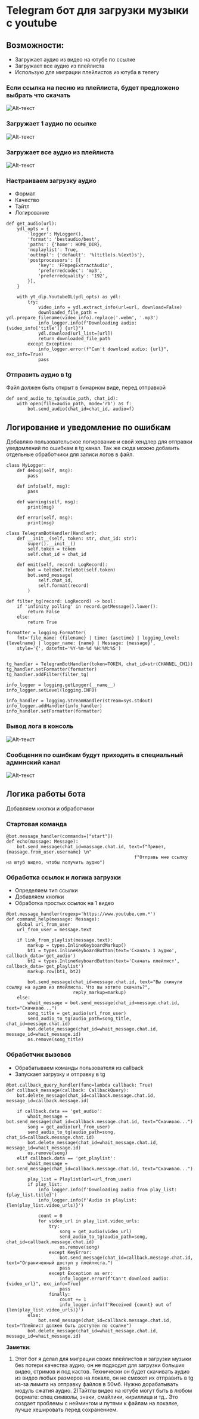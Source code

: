# Telegram бот для загрузки музыки c youtube 

## Возможности:
- Загружает аудио из видео на ютубе по ссылке
- Загружает все аудио из плейлиста
- Использую для миграции плейлистов из ютуба в телегу


### Если ссылка на песню из плейлиста, будет предложено выбрать что скачать
![Alt-текст](img/bot0.png)

### Загружает 1 аудио по ссылке
![Alt-текст](img/bot1.png)

### Загружает все аудио из плейлиста
![Alt-текст](img/bot2.png)


### Настраиваем загрузку аудио
- Формат
- Качество
- Тайтл
- Логирование
~~~
def get_audio(url):
    ydl_opts = {
        'logger': MyLogger(),
        'format': 'bestaudio/best',
        'paths': {'home': HOME_DIR},
        'noplaylist': True,
        'outtmpl': {'default': '%(title)s.%(ext)s'},
        'postprocessors': [{
            'key': 'FFmpegExtractAudio',
            'preferredcodec': 'mp3',
            'preferredquality': '192',
        }],
    }

    with yt_dlp.YoutubeDL(ydl_opts) as ydl:
        try:
            video_info = ydl.extract_info(url=url, download=False)
            downloaded_file_path = ydl.prepare_filename(video_info).replace('.webm', '.mp3')
            info_logger.info(f"Downloading audio: {video_info['title']} {url}")
            ydl.download(url_list=[url])
            return downloaded_file_path
        except Exception:
            info_logger.error(f"Can't download audio: {url}", exc_info=True)
            pass
~~~


### Отправить аудио в tg
Файл должен быть открыт в бинарном виде, перед отправкой
~~~
def send_audio_to_tg(audio_path, chat_id):
    with open(file=audio_path, mode='rb') as f:
        bot.send_audio(chat_id=chat_id, audio=f)
~~~


## Логирование и уведомление по ошибкам
Добавляю пользовательское логирование и свой хендлер для отправки уведомлений по ошибкам в tg канал.
Так же сюда можно добавить отдельные обработчики для записи логов в файл.
~~~
class MyLogger:
    def debug(self, msg):
        pass

    def info(self, msg):
        pass

    def warning(self, msg):
        print(msg)

    def error(self, msg):
        print(msg)

class TelegramBotHandler(Handler):
    def __init__(self, token: str, chat_id: str):
        super().__init__()
        self.token = token
        self.chat_id = chat_id

    def emit(self, record: LogRecord):
        bot = telebot.TeleBot(self.token)
        bot.send_message(
            self.chat_id,
            self.format(record)
        )

def filter_tg(record: LogRecord) -> bool:
    if 'infinity polling' in record.getMessage().lower():
        return False
    else:
        return True

formatter = logging.Formatter(
    fmt='file_name: {filename} | time: {asctime} | logging_level: {levelname} | logger_name: {name} | Message: {message}',
    style='{', datefmt='%Y-%m-%d %H:%M:%S')


tg_handler = TelegramBotHandler(token=TOKEN, chat_id=str(CHANNEL_CH1))
tg_handler.setFormatter(formatter)
tg_handler.addFilter(filter_tg)

info_logger = logging.getLogger(__name__)
info_logger.setLevel(logging.INFO)

info_handler = logging.StreamHandler(stream=sys.stdout)
info_logger.addHandler(info_handler)
info_handler.setFormatter(formatter)
~~~


### Вывод лога в консоль
![Alt-текст](img/log1.png)


### Сообщения по ошибкам будут приходить в специальный админский канал
![Alt-текст](img/error.png)



## Логика работы бота
Добавляем кнопки и обработчики

### Стартовая команда
~~~
@bot.message_handler(commands=["start"])
def echo(massage: Message):
    bot.send_message(chat_id=massage.chat.id, text=f"Привет, {massage.from_user.username} \n"
                                                f"Отправь мне ссылку на ютуб видео, чтобы получить аудио")
~~~


### Обработка ссылок и логика загрузки
- Определяем тип ссылки
- Добавляем кнопки 
- Обработка простых ссылок на 1 видео
~~~
@bot.message_handler(regexp='https://www.youtube.com.*')
def command_help(message: Message):
    global url_from_user
    url_from_user = message.text

    if link_from_playlist(message.text):
        markup = types.InlineKeyboardMarkup()
        bt1 = types.InlineKeyboardButton(text='Скачать 1 аудио', callback_data='get_audio')
        bt2 = types.InlineKeyboardButton(text='Скачать плейлист', callback_data='get_playlist')
        markup.row(bt1, bt2)

        bot.send_message(chat_id=message.chat.id, text="Вы скинули ссылку на аудио из плейлиста. Что вы хотите скачать?",
                         reply_markup=markup)
    else:
        whait_message = bot.send_message(chat_id=message.chat.id, text="Скачиваю...")
        song_title = get_audio(url_from_user)
        send_audio_to_tg(audio_path=song_title, chat_id=message.chat.id)
        bot.delete_message(chat_id=whait_message.chat.id, message_id=whait_message.id)
        os.remove(song_title)
~~~


### Обработчик вызовов
- Обрабатываем команды пользователя из callback
- Запускает загрузку и отправку в tg
~~~
@bot.callback_query_handler(func=lambda callback: True)
def collback_message(callback: CallbackQuery):
    bot.delete_message(chat_id=callback.message.chat.id, message_id=callback.message.id)

    if callback.data == 'get_audio':
        whait_message = bot.send_message(chat_id=callback.message.chat.id, text="Скачиваю...")
        song = get_audio(url_from_user)
        send_audio_to_tg(audio_path=song, chat_id=callback.message.chat.id)
        bot.delete_message(chat_id=whait_message.chat.id, message_id=whait_message.id)
        os.remove(song)
    elif callback.data == 'get_playlist':
        whait_message = bot.send_message(chat_id=callback.message.chat.id, text="Скачиваю...")

        play_list = Playlist(url=url_from_user)
        if play_list:
            info_logger.info(f'Downloading audio from play_list: {play_list.title}')
            info_logger.info(f'Audio in playlist: {len(play_list.video_urls)}')

            count = 0
            for video_url in play_list.video_urls:
                try:
                    song = get_audio(video_url)
                    send_audio_to_tg(audio_path=song, chat_id=callback.message.chat.id)
                    os.remove(song)
                except KeyError:
                    bot.send_message(chat_id=callback.message.chat.id, text="Ограниченный доступ у плейлиста.")
                    pass
                except Exception as err:
                    info_logger.error(f"Can't download audio: {video_url}", exc_info=True)
                    pass
                finally:
                    count += 1
                    info_logger.info(f'Received {count} out of {len(play_list.video_urls)}')
        else:
            bot.send_message(chat_id=callback.message.chat.id, text="Плейлист должен быть доступен по ссылке")
        bot.delete_message(chat_id=whait_message.chat.id, message_id=whait_message.id)
~~~


**Заметки:**
1) Этот бот я делал для миграции своих плейлистов и загрузки музыки без потери качества аудио, он не подходит для загрузки больших видео, стримов и под кастов.
Технически он будет скачивать аудио из видео любых размеров на локале, он не сможет их отправить в tg из-за лимита на отправку файлов в 50мб.
Нужно дорабатывать модуль сжатия аудио.
2)Тайтлы видео на ютубе могут быть в любом формате: спец символы, знаки, смайлики, кириллица и тд.. Это создает проблемы с неймингом и путями к файлам на локалке, лучше хешировать перед сохранением.


